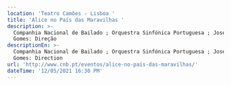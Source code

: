 ```yaml
---
location: 'Teatro Camões - Lisboa '
title: 'Alice no País das Maravilhas '
description: >-
  Companhia Nacional de Bailado ; Orquestra Sinfónica Portuguesa ; José Eduardo
  Gomes: Direção 
descriptionEn: >-
  Companhia Nacional de Bailado ; Orquestra Sinfónica Portuguesa ; José Eduardo
  Gomes: Direction 
url: 'http://www.cnb.pt/eventos/alice-no-pais-das-maravilhas/'
dateTime: '12/05/2021 16:30 PM'
---
```



